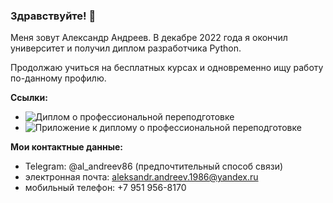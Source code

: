 ### Здравствуйте! 👋

Меня зовут Александр Андреев. В декабре 2022 года я окончил университет и получил диплом разработчика Python.

Продолжаю учиться на бесплатных курсах и одновременно ищу работу по-данному профилю.

**Ссылки:**
* ![Диплом о профессиональной переподготовке](https://disk.yandex.ru/i/HKOdcohdV2CvEw)
* ![Приложение к диплому о профессиональной переподготовке](https://disk.yandex.ru/i/kRJXA5h5ERTGbQ)

**Мои контактные данные:**
* Telegram: @al_andreev86 (предпочтительный способ связи)
* электронная почта: aleksandr.andreev.1986@yandex.ru
* мобильный телефон: +7 951 956-8170
